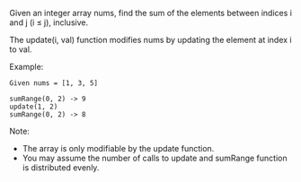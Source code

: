 Given an integer array nums, find the sum of the elements between indices i and j (i ≤ j), inclusive.

The update(i, val) function modifies nums by updating the element at index i to val.

Example:

~~~
Given nums = [1, 3, 5]

sumRange(0, 2) -> 9
update(1, 2)
sumRange(0, 2) -> 8
~~~

Note:

* The array is only modifiable by the update function.
* You may assume the number of calls to update and sumRange function is distributed evenly.
